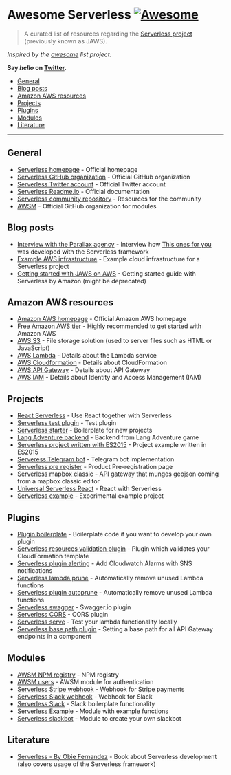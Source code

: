 # Awesome Serverless [![Awesome](https://cdn.rawgit.com/sindresorhus/awesome/d7305f38d29fed78fa85652e3a63e154dd8e8829/media/badge.svg)](https://github.com/sindresorhus/awesome)

> A curated list of resources regarding the [Serverless project](https://github.com/serverless) (previously known as JAWS).

*Inspired by the [awesome](https://github.com/sindresorhus/awesome) list project.*

**Say *hello* on [Twitter](https://twitter.com/pmmuens).**

- [General](#general)
- [Blog posts](#blog-posts)
- [Amazon AWS resources](#amazon-aws-resources)
- [Projects](#projects)
- [Plugins](#plugins)
- [Modules](#modules)
- [Literature](#literature)

---

## General

- [Serverless homepage](http://serverless.com) - Official homepage
- [Serverless GitHub organization](http://github.com/serverless) - Official GitHub organization
- [Serverless Twitter account](https://twitter.com/goserverless) - Official Twitter account
- [Serverless Readme.io](https://serverless.readme.io) - Official documentation
- [Serverless community repository](https://github.com/serverless/serverless-community) - Resources for the community
- [AWSM](https://github.com/awsm-org/awsm) - Official GitHub organization for modules

## Blog posts

- [Interview with the Parallax agency](https://serverlesscode.com/post/david-guetta-online-recording-with-lambda) - Interview how [This ones for you](http://thisonesforyou.com) was developed with the Serverless framework
- [Example AWS infrastructure](https://serverlesscode.com/images/guetta_article/image04.png) - Example cloud infrastructure for a Serverless project
- [Getting started with JAWS on AWS](https://aws.amazon.com/de/blogs/compute/getting-started-with-jaws-on-amazon-web-services/) - Getting started guide with Serverless by Amazon (might be deprecated)


## Amazon AWS resources

- [Amazon AWS homepage](http://aws.amazon.com) - Official Amazon AWS homepage
- [Free Amazon AWS tier](http://aws.amazon.com/free) - Highly recommended to get started with Amazon AWS
- [AWS S3](https://aws.amazon.com/s3) - File storage solution (used to server files such as HTML or JavaScript)
- [AWS Lambda](https://aws.amazon.com/lambda/details) - Details about the Lambda service
- [AWS Cloudformation](https://aws.amazon.com/cloudformation/) - Details about CloudFormation
- [AWS API Gateway](https://aws.amazon.com/api-gateway/) - Details about API Gateway
- [AWS IAM](https://aws.amazon.com/iam/) - Details about Identity and Access Management (IAM)

## Projects

- [React Serverless](https://github.com/hiromoon/react-serverless) - Use React together with Serverless
- [Serverless test plugin](https://github.com/arabold/serverless-test-plugin) - Test plugin
- [Serverless starter](https://github.com/serverless/serverless-starter) - Boilerplate for new projects
- [Lang Adventure backend](https://github.com/jonatasschagas/langadventurebackend) - Backend from Lang Adventure game
- [Serverless project written with ES2015](https://github.com/mpppk/serverless-project-written-in-es2015) - Project example written in ES2015
- [Serveress Telegram bot](https://github.com/minibikini/serverless-telegram-bot) - Telegram bot implementation
- [Serverless pre register](https://github.com/agentmilindu/Serverless-Pre-Register) - Product Pre-registration page
- [Serverless mapbox classic](https://github.com/LukeSwart/serverless-mapbox-classic) - API gateway that munges geojson coming from a mapbox classic editor
- [Universal Serverless React](https://github.com/jstrutz/universal-serverless-react) - React with Serverless
- [Serverless example](https://github.com/iblue/serverless-example) - Experimental example project

## Plugins

- [Plugin boilerplate](https://github.com/serverless/serverless-plugin-boilerplate) - Boilerplate code if you want to develop your own plugin
- [Serverless resources validation plugin](https://github.com/tmilewski/serverless-resources-validation-plugin) - Plugin which validates your CloudFormation template
- [Serverless plugin alerting](https://github.com/martinlindenberg/serverless-plugin-alerting) - Add Cloudwatch Alarms with SNS notifications
- [Serverless lambda prune](https://github.com/Nopik/serverless-lambda-prune-plugin) - Automatically remove unused Lambda functions
- [Serverless plugin autoprune](https://github.com/kennu/serverless-plugin-autoprune) - Automatically remove unused Lambda functions
- [Serverless swagger](https://github.com/marklawlor/serverless-swagger) - Swagger.io plugin
- [Serverless CORS](https://github.com/joostfarla/serverless-cors-plugin) - CORS plugin
- [Serverless serve](https://github.com/Nopik/serverless-serve) - Test your lambda functionality locally
- [Serverless base path plugin](https://github.com/daffinity/serverless-base-path-plugin) - Setting a base path for all API Gateway endpoints in a component

## Modules

- [AWSM NPM registry](https://github.com/Inbot/awsm-npm-registry) - NPM registry
- [AWSM users](https://github.com/dekz/awsm-users) - AWSM module for authentication
- [Serverless Stripe webhook](https://github.com/eahefnawy/serverless-stripe-webhook) - Webhook for Stripe payments
- [Serverless Slack webhook](https://github.com/eahefnawy/serverless-slack-webhook) - Webhook for Slack
- [Serverless Slack](https://github.com/serverless/serverless-slack) - Slack boilerplate functionality
- [Serverless Example](https://github.com/remicastaing/serverless-examples) - Module with example functions
- [Serverless slackbot](https://github.com/serverless/serverless-slackbot) - Module to create your own slackbot

## Literature

- [Serverless - By Obie Fernandez](https://leanpub.com/serverless) - Book about Serverless development (also covers usage of the Serverless framework)
